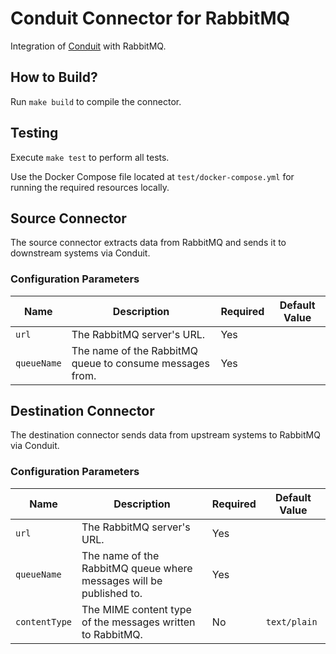 # Conduit Connector for RabbitMQ
Integration of [Conduit](https://conduit.io) with RabbitMQ.

## How to Build?
Run `make build` to compile the connector.

## Testing
Execute `make test` to perform all tests.

Use the Docker Compose file located at `test/docker-compose.yml` for running the required resources locally.

## Source Connector
The source connector extracts data from RabbitMQ and sends it to downstream systems via Conduit.

### Configuration Parameters

| Name        | Description                                             | Required | Default Value |
|-------------|---------------------------------------------------------|----------|---------------|
| `url`       | The RabbitMQ server's URL.                              | Yes      |               |
| `queueName` | The name of the RabbitMQ queue to consume messages from.| Yes      |               |

## Destination Connector
The destination connector sends data from upstream systems to RabbitMQ via Conduit.

### Configuration Parameters

| Name          | Description                                                          | Required | Default Value |
|---------------|----------------------------------------------------------------------|----------|---------------|
| `url`         | The RabbitMQ server's URL.                                           | Yes      |               |
| `queueName`   | The name of the RabbitMQ queue where messages will be published to.  | Yes      |               |
| `contentType` | The MIME content type of the messages written to RabbitMQ.           | No       | `text/plain`  |

